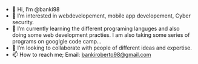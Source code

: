 - 👋 Hi, I’m @banki98
- 👀 I’m interested in webdevelopement, mobile app developement, Cyber security.
- 🌱 I’m currently learning the different programing languges and also doing some web development practies. I am also taking some series of programs on googlgle code camp...
- 💞️ I’m looking to collaborate with people of different ideas and expertise.
- 📫 How to reach me; 
Email: bankiroberto98@gmail.com
<!---
banki98/banki98 is a ✨ special ✨ repository because its `README.md` (this file) appears on your GitHub profile.
You can click the Preview link to take a look at your changes.
--->
